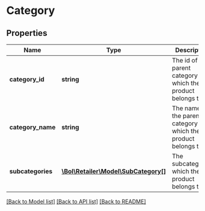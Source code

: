 # Category

## Properties
Name | Type | Description | Notes
------------ | ------------- | ------------- | -------------
**category_id** | **string** | The id of the parent category which the product belongs to. | 
**category_name** | **string** | The name of the parent category which the product belongs to. | 
**subcategories** | [**\Bol\Retailer\Model\SubCategory[]**](SubCategory.md) | The subcategories which the product belongs to. | [optional] 

[[Back to Model list]](../../README.md#documentation-for-models) [[Back to API list]](../../README.md#documentation-for-api-endpoints) [[Back to README]](../../README.md)

